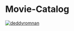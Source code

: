 # Movie-Catalog
[![deddyromnan](https://circleci.com/gh/deddyromnan/Movie-Catalog.svg?style=shield)](https://circleci.com/gh/deddyromnan/Movie-Catalog)
